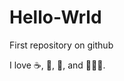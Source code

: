 # Hello-Wrld

First repository on github

I love :coffee:, :musical_note:, :pizza:, and :people_holding_hands:.
